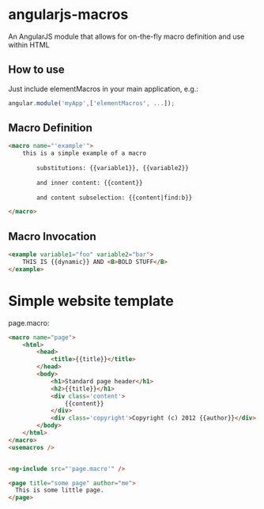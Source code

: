 angularjs-macros
================

An AngularJS module that allows for on-the-fly macro definition and use within HTML

## How to use

Just include elementMacros in your main application, e.g.:

~~~js
angular.module('myApp',['elementMacros', ...]);
~~~


## Macro Definition

~~~html
<macro name="'example'">
	this is a simple example of a macro
	
		substitutions: {{variable1}}, {{variable2}}
		
		and inner content: {{content}}
		
		and content subselection: {{content|find:b}}

</macro>
~~~


## Macro Invocation

~~~html
<example variable1="foo" variable2="bar">
	THIS IS {{dynamic}} AND <B>BOLD STUFF</B> 
</example>
~~~


# Simple website template

page.macro:

~~~html
<macro name="page">
	<html>
		<head>
			<title>{{title}}</title>
		</head>
		<body>
			<h1>Standard page header</h1>
			<h2>{{title}}</h1>
			<div class='content'>
				{{content}}
			</div>
			<div class='copyright'>Copyright (c) 2012 {{author}}</div>
		</body>
	</html>
</macro>
<usemacros />


<ng-include src="'page.macro'" />

<page title="some page" author="me">
  This is some little page. 
</page>

~~~

